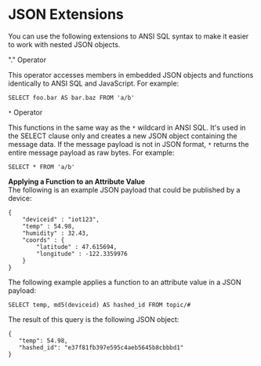# JSON Extensions<a name="iot-sql-json"></a>

You can use the following extensions to ANSI SQL syntax to make it easier to work with nested JSON objects\.

"\." Operator

This operator accesses members in embedded JSON objects and functions identically to ANSI SQL and JavaScript\. For example: 

```
SELECT foo.bar AS bar.baz FROM 'a/b'
```

 `*` Operator

This functions in the same way as the `*` wildcard in ANSI SQL\. It's used in the SELECT clause only and creates a new JSON object containing the message data\. If the message payload is not in JSON format, `*` returns the entire message payload as raw bytes\. For example: 

```
SELECT * FROM 'a/b'
```

**Applying a Function to an Attribute Value**  
The following is an example JSON payload that could be published by a device:

```
{
    "deviceid" : "iot123",
    "temp" : 54.98,
    "humidity" : 32.43,
    "coords" : {
        "latitude" : 47.615694,
        "longitude" : -122.3359976
    }
}
```

The following example applies a function to an attribute value in a JSON payload:

```
SELECT temp, md5(deviceid) AS hashed_id FROM topic/#
```

The result of this query is the following JSON object:

```
{
   "temp": 54.98,
   "hashed_id": "e37f81fb397e595c4aeb5645b8cbbbd1"
}
```